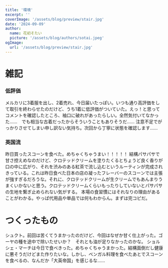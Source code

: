 ```yaml
---
title: '環境'
excerpt: ''
coverImage: '/assets/blog/preview/stair.jpg'
date: '2024-09-09'
author:
  name: 花初そたい
  picture: '/assets/blog/authors/sotai.jpeg'
ogImage:
  url: '/assets/blog/preview/stair.jpg'
---
```

# 雑記
### 低評価
メルカリに3着服を出し、2着売れ、今日届いたっぽい。いつも通り高評価をして取引を終わらせたのだけど、うち1着に低評価がついていた。えっ！と思ってコメントを確認したところ、袖口に破れがあったらしい。全然気付いてなかった……　でも相当な古着だったからそういうこともありそうだ……
注意不足でがっかりさせてしまい申し訳ない気持ち。次回から丁寧に状態を確認します……

### 英国流
昨日買ったスコーンを食べた。めちゃくちゃうまい！！！！！
結構パサパサで甘さ控えめなのだけど、クロテッドクリームを塗りたくるとちょうど良く香りが口の中に広がり、それを渋みのある紅茶で流し込むというルーティンが完成されきっている。これは昨日食べた日本の店の凝ったフレーバーのスコーンでは主張が強すぎるだろうな。それに、クロテッドクリームが生クリームでもあんまりうまくいかないと思う。クロテッドクリームくらいもったりしていないとパサパサの生地を繋ぎ止められない気がする。
本場の食習慣にはそれなりの理由があることがわかる。やっぱ代用品や単品では何もわからん。まずは完コピだ。

# つくったもの
シュクト。前回は苦くてうまかったのだけど、今回はなぜか甘く仕上がった。ゴーヤの種を途中で除いたせいか？　それとも油が足りなかったのかな。
ショルシェ・マーチは今日で食べきった。めちゃくちゃうまかった。結構面倒だし健康に悪そうだけどまた作りたいな。しかし、ベンガル料理を食べたあとでスコーンを食べるの、なんだか「大英帝国」を感じるな……